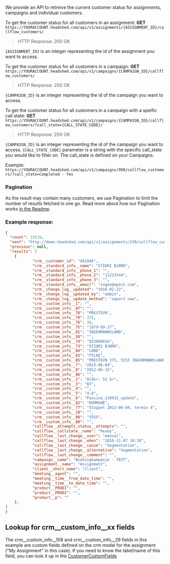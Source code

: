 We provide an API to retreive the current customer status for assignments, campaigns and individual customers.

To get the customer status for all customers in an assignment:
**GET** ```https://YOURACCOUNT.headshed.com/api/v1/assignments/{ASSIGNMENT_ID}/callflow_customers/```

> HTTP Response: 200 OK

` {ASSIGNMENT_ID} ` is an integer representing the id of the assignment you want to access.

To get the customer status for all customers in a campaign:
**GET** ```https://YOURACCOUNT.headshed.com/api/v1/campaigns/{CAMPAIGN_ID}/callflow_customers/```

> HTTP Response: 200 OK

` {CAMPAIGN_ID} ` is an integer representing the id of the campaign you want to access.


To get the customer status for all customers in a campaign with a speific call state:
**GET** ```https://YOURACCOUNT.headshed.com/api/v1/campaigns/{CAMPAIGN_ID}/callflow_customers/?call_state={CALL_STATE_CODE}/```

> HTTP Response: 200 OK

` {CAMPAIGN_ID} ` is an integer representing the id of the campaign you want to access.
` {CALL_STATE_CODE} ` parameter is a string with the specific call_state you would like to filter on. The call_state is defined on your Campaigns.

Example: ```https://YOURACCOUNT.headshed.com/api/v1/campaigns/998/callflow_customers/?call_state=Completed - Yes```


### Pagination
As the result may contain many customers, we use Pagination to limit the number of results fetched in one go.
Read more about how our Pagination works [in the Readme](README.md).

### Example response:

```json  
{
  "count": 15516,
  "next": "http://demo.headshed.com/api/v1/assignments/239/callflow_customers/?page=2",
  "previous": null,
  "results": [
    {
            "crm__customer_id": "481846",
            "crm__standard_info__name": "STIORI BJØRR",
            "crm__standard_info__phone_1": "",
            "crm__standard_info__phone_2": "11223344",
            "crm__standard_info__phone_3": "",
            "crm__standard_info__email": "ingen@epost.com",
            "crm__change_log__updated": "2016-02-22",
            "crm__change_log__updated_by": "admin",
            "crm__change_log__update_method": "import new",
            "crm__custom_info__1": "",
            "crm__custom_info__87": "",
            "crm__custom_info__78": "PRESTEVN",
            "crm__custom_info__79": 375,
            "crm__custom_info__76": 38,
            "crm__custom_info__75": "1979-09-27",
            "crm__custom_info__81": "INGENMANNSLAND",
            "crm__custom_info__50": "",
            "crm__custom_info__74": "923609016",
            "crm__custom_info__73": "STIORI BJØRR",
            "crm__custom_info__84": "LAND",
            "crm__custom_info__83": "FYLKE",
            "crm__custom_info__85": "PRESTEVN 375, 5555 INGENMANNSLAND FYLKE, KOMMUNE, LAND",
            "crm__custom_info__7": "2013-06-04",
            "crm__custom_info__8": "2012-06-15",
            "crm__custom_info__86": "",
            "crm__custom_info__2": "Alder: 52 år",
            "crm__custom_info__3": "BT",
            "crm__custom_info__4": "",
            "crm__custom_info__5": "4.0",
            "crm__custom_info__6": "Passive_210915_update",
            "crm__custom_info__82": "KOMMUNE",
            "crm__custom_info__77": "Stoppet 2013-06-04, termin 4",
            "crm__custom_info__10": "",
            "crm__custom_info__80": "5555",
            "crm__custom_info__88": "",
            "callflow__attempts_status__attempts": "",
            "callflow__callstate__name": "Ready",
            "callflow__last_change__user": "manual",
            "callflow__last_change__when": "2016-11-07 10:38",
            "callflow__last_change__cause": "Segmentation",
            "callflow__last_change__alternative": "Segmentation",
            "callflow__last_change__comment": "",
            "campaign__name": "Bookingkampanje - TEST",
            "assignment__name": "Assignment",
            "client__short_name": "Client",
            "meeting__agent": "",
            "meeting__time__from_date_time": "",
            "meeting__time__to_date_time": "",
            "product__PROD1": "",
            "product__PROD2": "",
            "product__p": ""
    },
]
}
  ```

## Lookup for crm__custom_info__xx fields
The crm__custom_info__108 and crm__custom_info__29 fields in this example are custom fields defined on the crm model for the assignment ("My Assignment" in this case).
If you need to know the label/name of this field, you can look it up in the [CustomerCustomFields](https://github.com/Headshed/cube-integration/blob/master/CustomerCustomFields.md "Customer Custom Fields")
